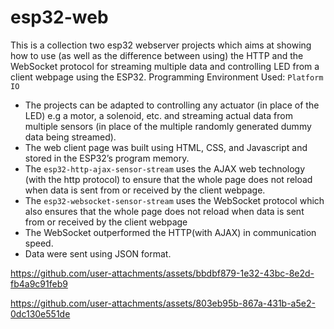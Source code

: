 # esp32-web
This is a collection two esp32 webserver projects which aims at showing how to use (as well as the difference between using) the HTTP and the WebSocket protocol for streaming multiple data and controlling LED from a client webpage using the ESP32.
Programming Environment Used: `Platform IO`

- The projects can be adapted to controlling any actuator (in place of the LED) e.g a motor, a solenoid, etc. and streaming actual data from multiple sensors (in place of the multiple randomly generated dummy data being streamed).
- The web client page was built using HTML, CSS, and Javascript and stored in the ESP32’s program memory.
- The `esp32-http-ajax-sensor-stream` uses the AJAX web technology (with the http protocol) to ensure that the whole page does not reload when data is sent from or received by the client webpage.
- The `esp32-websocket-sensor-stream` uses the WebSocket protocol which also ensures that the whole page does not reload when data is sent from or received by the client webpage
- The WebSocket outperformed the HTTP(with AJAX) in communication speed.
- Data were sent using JSON format.


https://github.com/user-attachments/assets/bbdbf879-1e32-43bc-8e2d-fb4a9c91feb9

https://github.com/user-attachments/assets/803eb95b-867a-431b-a5e2-0dc130e551de

